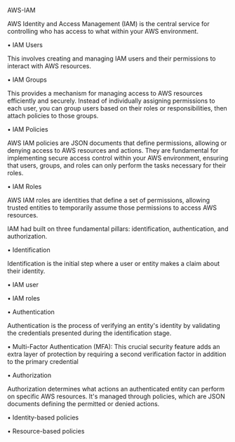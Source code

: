 AWS-IAM

AWS Identity and Access Management (IAM) is the central service for controlling who has access to what within your AWS environment.

• IAM Users

This involves creating and managing IAM users and their permissions to interact with AWS resources.

• IAM Groups

This provides a mechanism for managing access to AWS resources efficiently and securely. Instead of individually assigning permissions to each user, you can group users based on their roles or responsibilities, then attach policies to those groups.

• IAM Policies 

AWS IAM policies are JSON documents that define permissions, allowing or denying access to AWS resources and actions. They are fundamental for implementing secure access control within your AWS environment, ensuring that users, groups, and roles can only perform the tasks necessary for their roles.

• IAM Roles

AWS IAM roles are identities that define a set of permissions, allowing trusted entities to temporarily assume those permissions to access AWS resources.

 IAM had built on three fundamental pillars: identification, authentication, and authorization.

• Identification

Identification is the initial step where a user or entity makes a claim about their identity.

   • IAM user
      
   • IAM roles
      
• Authentication

Authentication is the process of verifying an entity's identity by validating the credentials presented during the identification stage.

   • Multi-Factor Authentication (MFA): This crucial security feature adds an extra layer of protection by requiring a second verification factor in addition to         the primary credential

• Authorization

Authorization determines what actions an authenticated entity can perform on specific AWS resources. It's managed through policies, which are JSON documents defining the permitted or denied actions. 

   • Identity-based policies
   
   • Resource-based policies
